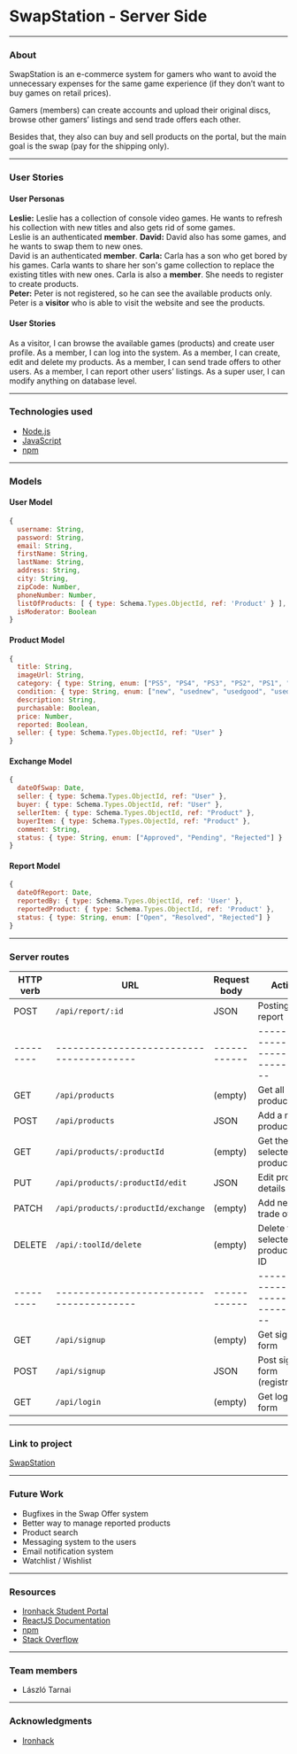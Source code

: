# SwapStation - Server Side

<hr>

<!-- ABOUT THE PROJECT -->

### About

SwapStation is an e-commerce system for gamers who want to avoid the unnecessary expenses for the same game experience (if they don’t want to buy games on retail prices).

Gamers (members) can create accounts and upload their original discs, browse other gamers’ listings and send trade offers each other.

Besides that, they also can buy and sell products on the portal, but the main goal is the swap (pay for the shipping only).

<hr>

<!--USER STORIES-->

### User Stories

#### User Personas

<b>Leslie:</b> Leslie has a collection of console video games. He wants to refresh his collection with new titles and also gets rid of some games.<br />
Leslie is an authenticated <b>member</b>.
<b>David:</b> David also has some games, and he wants to swap them to new ones.<br />
David is an authenticated <b>member</b>.
<b>Carla:</b> Carla has a son who get bored by his games. Carla wants to share her son's game collection to replace the existing titles with new ones.
Carla is also a <b>member</b>. She needs to register to create products.<br />
<b>Peter:</b> Peter is not registered, so he can see the available products only.<br />
Peter is a <b>visitor</b> who is able to visit the website and see the products.<br />

#### User Stories

As a visitor, I can browse the available games (products) and create user profile.
As a member, I can log into the system.
As a member, I can create, edit and delete my products.
As a member, I can send trade offers to other users.
As a member, I can report other users’ listings.
As a super user, I can modify anything on database level.

<hr>

<!--TECHNOLOGIES USED-->

### Technologies used

- [Node.js](https://nodejs.org/)
- [JavaScript](https://www.javascript.com/)
- [npm](https://www.npmjs.com/")

<hr>

<!--MODELS-->

### Models

#### User Model

```js
{
  username: String,
  password: String,
  email: String,
  firstName: String,
  lastName: String,
  address: String,
  city: String,
  zipCode: Number,
  phoneNumber: Number,
  listOfProducts: [ { type: Schema.Types.ObjectId, ref: 'Product' } ],
  isModerator: Boolean
}
```

#### Product Model

```js
{
  title: String,
  imageUrl: String,
  category: { type: String, enum: ["PS5", "PS4", "PS3", "PS2", "PS1", "PSVita", "PSP"] },
  condition: { type: String, enum: ["new", "usednew", "usedgood", "usedfair"] },
  description: String,
  purchasable: Boolean,
  price: Number,
  reported: Boolean,
  seller: { type: Schema.Types.ObjectId, ref: "User" }
}
```

#### Exchange Model

```js
{
  dateOfSwap: Date,
  seller: { type: Schema.Types.ObjectId, ref: "User" },
  buyer: { type: Schema.Types.ObjectId, ref: "User" },
  sellerItem: { type: Schema.Types.ObjectId, ref: "Product" },
  buyerItem: { type: Schema.Types.ObjectId, ref: "Product" },
  comment: String,
  status: { type: String, enum: ["Approved", "Pending", "Rejected"] }
}
```

#### Report Model

```js
{
  dateOfReport: Date,
  reportedBy: { type: Schema.Types.ObjectId, ref: 'User' },
  reportedProduct: { type: Schema.Types.ObjectId, ref: 'Product' },
  status: { type: String, enum: ["Open", "Resolved", "Rejected"] }
}
```

<hr>

<!--SERVER ROUTES-->

### Server routes

| HTTP verb | URL                                      | Request body | Action                                 |
| --------- | ---------------------------------------- | ------------ | -------------------------------------- |
| POST      | `/api/report/:id`                        | JSON         | Posting report                         |
| --------- | ---------------------------------------- | ------------ | -------------------------------------- |
| GET       | `/api/products`                          | (empty)      | Get all products                       |
| POST      | `/api/products`                          | JSON         | Add a new product                      |
| GET       | `/api/products/:productId`               | (empty)      | Get the selected product               |
| PUT       | `/api/products/:productId/edit`          | JSON         | Edit product details                   |
| PATCH     | `/api/products/:productId/exchange`      | (empty)      | Add new trade offer                    |
| DELETE    | `/api/:toolId/delete`                    | (empty)      | Delete the selected product by ID      |
| --------- | ---------------------------------------- | ------------ | -------------------------------------- |
| GET       | `/api/signup`                            | (empty)      | Get signup form                        |
| POST      | `/api/signup`                            | JSON         | Post signup form (registration)        |
| GET       | `/api/login`                             | (empty)      | Get login form                         |

<hr>

<!--Project Link-->

### Link to project

<a href="https://swapstation.netlify.app/">SwapStation</a>

<hr>

<!--Future Work-->

### Future Work

- Bugfixes in the Swap Offer system
- Better way to manage reported products
- Product search
- Messaging system to the users
- Email notification system
- Watchlist / Wishlist

<hr>

<!--RESOURCES-->

### Resources

- <a href="https://www.ironhack.com/">Ironhack Student Portal</a>
- <a href="https://reactjs.org/">ReactJS Documentation</a>
- <a href="https://www.npmjs.com/">npm</a>
- <a href="https://stackoverflow.com/">Stack Overflow</a>

<hr>

<!--TEAM MEMBERS-->

### Team members

- László Tarnai

<hr>

<!-- ACKNOWLEDGMENTS -->

### Acknowledgments

- [Ironhack](https://www.ironhack.com/en)
